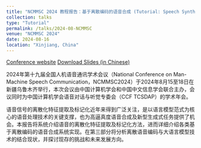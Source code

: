 ```yaml
---
title: "NCMMSC 2024 教程报告：基于离散编码的语音合成 (Tutorial: Speech Synthesis with Discrete Speech Tokens)"
collection: talks
type: "Tutorial"
permalink: /talks/2024-08-NCMMSC
venue: "NCMMSC 2024"
date: 2024-08-16
location: "Xinjiang, China"
---
```


[Conference website](https://www.ncmmsc.org.cn/jcbg/)
[Download Slides (in Chinese)](https://cantabile-kwok.github.io/files/NCMMSC2024_Tutorial-distribute.pptx)

2024年第十九届全国人机语音通讯学术会议（National Conference on Man-Machine Speech Communication，NCMMSC2024）于2024年8月15至18日在新疆乌鲁木齐举行，本次会议由中国计算机学会和中国中文信息学会联合主办，会议同时为中国计算机学会语音对话与听觉专委会（CCF TCSDAP）的学术年会。

语音信号的离散化特征提取及标记化近年来得到广泛关注，是以语言模型范式为核心的语音处理技术的关键支撑，也为高逼真度语音合成及新型生成式任务提供了机会。本报告将系统介绍语音的离散化特征提取及标记化方法，进而详细介绍各类基于离散编码的语音合成系统实现。在第三部分将分析离散语音编码与大语言模型技术的结合现状，并探讨现存的挑战和未来发展方向。
